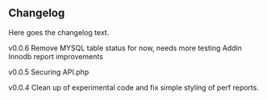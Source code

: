 ## Changelog

Here goes the changelog text.

v0.0.6
Remove MYSQL table status for now, needs more testing
Addin Innodb report improvements

v0.0.5
Securing API.php

v0.0.4
Clean up of experimental code and fix simple styling of perf reports.

